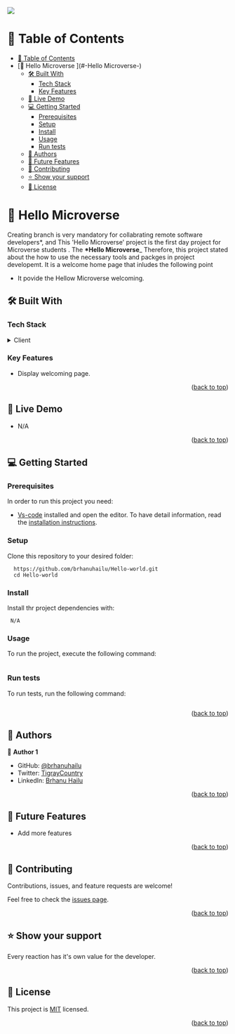 ![](https://img.shields.io/badge/Microverse-blueviolet)
<a name="readme-top"></a>

# 📗 Table of Contents

- [📗 Table of Contents](#-table-of-contents)
- [📖 Hello Microverse ](#-Hello Microverse-)
  - [🛠 Built With ](#-built-with-)
    - [Tech Stack ](#tech-stack-)
    - [Key Features ](#key-features-)
  - [🚀 Live Demo ](#-live-demo-)
  - [💻 Getting Started ](#-getting-started-)
    - [Prerequisites](#prerequisites)
    - [Setup](#setup)
    - [Install](#install)
    - [Usage ](#usage-)
    - [Run tests](#run-tests)
  - [👥 Authors ](#-authors-)
  - [🔭 Future Features ](#-future-features-)
  - [🤝 Contributing ](#-contributing-)
  - [⭐️ Show your support ](#️-show-your-support-)
  - [📝 License ](#-license-)

<!-- PROJECT DESCRIPTION -->

# 📖 Hello Microverse <a name="about-the-project"></a>

Creating branch is very mandatory for collabrating remote software developers\*, and This 'Hello Microverse' project is the first day project for Microverse students . The **\*Hello Microverse**\_ Therefore, this project stated about the how to use the necessary tools and packges in project developemt. It is a welcome home page that inludes the following point

- It povide the Hellow Microverse welcoming.

## 🛠 Built With <a name="built-with"></a>

### Tech Stack <a name="tech-stack"></a>

<details>
  <summary>Client</summary>
  <ul> 
    <li><a href="https://github.com/microverseinc/linters-config/tree/master/html-css">Linters</a></li>

  </ul>
</details>

<!-- Features -->

### Key Features <a name="key-features"></a>

- Display welcoming page.

<p align="right">(<a href="#readme-top">back to top</a>)</p>

## 🚀 Live Demo <a name="live-demo"></a>

- N/A

<p align="right">(<a href="#readme-top">back to top</a>)</p>

<!-- GETTING STARTED -->

## 💻 Getting Started <a name="getting-started"></a>

### Prerequisites

In order to run this project you need:

- [Vs-code](https://code.visualstudio.com/download) installed and open the editor. To have detail information, read the [installation instructions](https://code.visualstudio.com/).

### Setup

Clone this repository to your desired folder:

```
  https://github.com/brhanuhailu/Hello-world.git
  cd Hello-world
```

### Install

Install thr project dependencies with:

```
 N/A
```

### Usage <a name="usage"></a>

To run the project, execute the following command:

```

```

### Run tests

To run tests, run the following command:

```

```

<p align="right">(<a href="#readme-top">back to top</a>)</p>

<!-- AUTHORS -->

## 👥 Authors <a name="authors"></a>

👤 **Author 1**

- GitHub: [@brhanuhailu](https://github.com/brhanuhailu)
- Twitter: [TigrayCountry](https://twitter.com/@TigrayGenocide)
- LinkedIn: [Brhanu Hailu](https://www.linkedin.com/in/brhanu-hailu-85578a246/)

<p align="right">(<a href="#readme-top">back to top</a>)</p>

<!-- FUTURE FEATURES -->

## 🔭 Future Features <a name="future-features"></a>

- Add more features

<p align="right">(<a href="#readme-top">back to top</a>)</p>

<!-- CONTRIBUTING -->

## 🤝 Contributing <a name="contributing"></a>

Contributions, issues, and feature requests are welcome!

Feel free to check the [issues page](https://github.com/brhanuhailu/Hello-world/issues).

<p align="right">(<a href="#readme-top">back to top</a>)</p>

<!-- SUPPORT -->

## ⭐️ Show your support <a name="support"></a>

Every reaction has it's own value for the developer.

<p align="right">(<a href="#readme-top">back to top</a>)</p>

<!-- LICENSE -->

## 📝 License <a name="license"></a>

This project is [MIT](./LICENSE) licensed.

<p align="right">(<a href="#readme-top">back to top</a>)</p>
